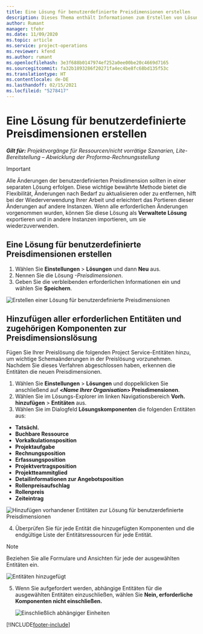 ```yaml
---
title: Eine Lösung für benutzerdefinierte Preisdimensionen erstellen
description: Dieses Thema enthält Informationen zum Erstellen von Lösungen für benutzerdefinierte Preisdimensionen.
author: Rumant
manager: tfehr
ms.date: 11/09/2020
ms.topic: article
ms.service: project-operations
ms.reviewer: kfend
ms.author: rumant
ms.openlocfilehash: 3e3f688b0147974ef252a0ee00be20c4669d7165
ms.sourcegitcommit: fa32b1893286f20271fa4ec4be8fc68bd135f53c
ms.translationtype: HT
ms.contentlocale: de-DE
ms.lasthandoff: 02/15/2021
ms.locfileid: "5278417"
---
```

# <a name="create-a-solution-for-custom-pricing-dimensions"></a>Eine Lösung für benutzerdefinierte Preisdimensionen erstellen

 _**Gilt für:** Projektvorgänge für Ressourcen/nicht vorrätige Szenarien, Lite-Bereitstellung – Abwicklung der Proforma-Rechnungsstellung_ 

>[!IMPORTANT]
>Alle Änderungen der benutzerdefinierten Preisdimension sollten in einer separaten Lösung erfolgen. Diese wichtige bewährte Methode bietet die Flexibilität, Änderungen nach Bedarf zu aktualisieren oder zu entfernen, hilft bei der Wiederverwendung Ihrer Arbeit und erleichtert das Portieren dieser Änderungen auf andere Instanzen. Wenn alle erforderlichen Änderungen vorgenommen wurden, können Sie diese Lösung als **Verwaltete Lösung** exportieren und in andere Instanzen importieren, um sie wiederzuverwenden.

## <a name="create-a-solution-for-custom-pricing-dimensions"></a>Eine Lösung für benutzerdefinierte Preisdimensionen erstellen

1.  Wählen Sie **Einstellungen** > **Lösungen** und dann **Neu** aus.
2.  Nennen Sie die Lösung *<your organization name>-Preisdimensionen*.
3. Geben Sie die verbleibenden erforderlichen Informationen ein und wählen Sie **Speichern**.

  ![Erstellen einer Lösung für benutzerdefinierte Preisdimensionen](./media/Creation-of-custom-pricing-dimension-solution.png)
 
## <a name="add-all-required-entities-and-related-components-to-the-pricing-dimension-solution"></a>Hinzufügen aller erforderlichen Entitäten und zugehörigen Komponenten zur Preisdimensionslösung

Fügen Sie Ihrer Preislösung die folgenden Project Service-Entitäten hinzu, um wichtige Schemaänderungen in der Preislösung vorzunehmen. Nachdem Sie dieses Verfahren abgeschlossen haben, erkennen die Entitäten die neuen Preisdimensionen.

1.  Wählen Sie **Einstellungen** > **Lösungen** und doppelklicken Sie anschließend auf **<*Name Ihrer Organisation*> Preisdimensionen**.
2.  Wählen Sie im Lösungs-Explorer im linken Navigationsbereich **Vorh. hinzufügen** > **Entitäten** aus.
3.  Wählen Sie im Dialogfeld **Lösungskomponenten** die folgenden Entitäten aus:
 
   - **Tatsächl.**
   - **Buchbare Ressource**
   - **Vorkalkulationsposition**
   - **Projektaufgabe**
   - **Rechnungsposition**
   - **Erfassungsposition**
   - **Projektvertragsposition**
   - **Projektteammitglied**
   - **Detailinformationen zur Angebotsposition**
   - **Rollenpreisaufschlag**
   - **Rollenpreis**
   - **Zeiteintrag**
 
   ![Hinzufügen vorhandener Entitäten zur Lösung für benutzerdefinierte Preisdimensionen](./media/Existing-entities-to-PD-solution.png)
 
 4. Überprüfen Sie für jede Entität die hinzugefügten Komponenten und die endgültige Liste der Entitätsressourcen für jede Entität. 

   >[!NOTE]
   > Beziehen Sie alle Formulare und Ansichten für jede der ausgewählten Entitäten ein.

  ![Entitäten hinzugefügt](./media/solution-component-selection.png)


5.  Wenn Sie aufgefordert werden, abhängige Entitäten für die ausgewählten Entitäten einzuschließen, wählen Sie **Nein, erforderliche Komponenten nicht einschließen.**

    ![Einschließlich abhängiger Einheiten](./media/Do-not-include-required.png)


[!INCLUDE[footer-include](../includes/footer-banner.md)]